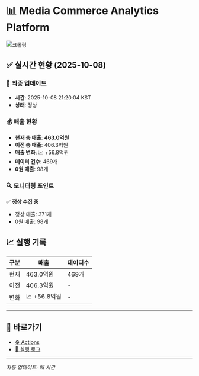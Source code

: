 # 📊 Media Commerce Analytics Platform

![크롤링](https://img.shields.io/badge/크롤링-정상-green)

## ✅ 실시간 현황 (2025-10-08)

### 📍 최종 업데이트
- **시간**: 2025-10-08 21:20:04 KST
- **상태**: 정상

### 💰 매출 현황
- **현재 총 매출**: **463.0억원**
- **이전 총 매출**: 406.3억원
- **매출 변화**: 📈 +56.8억원
- **데이터 건수**: 469개
- **0원 매출**: 98개

### 🔍 모니터링 포인트

✅ **정상 수집 중**
- 정상 매출: 371개
- 0원 매출: 98개


## 📈 실행 기록

| 구분 | 매출 | 데이터수 |
|------|------|----------|
| 현재 | 463.0억원 | 469개 |
| 이전 | 406.3억원 | - |
| 변화 | 📈 +56.8억원 | - |

---

## 🔗 바로가기

- [⚙️ Actions](../../actions)
- [📝 실행 로그](../../actions/workflows/daily_scraping.yml)

---

*자동 업데이트: 매 시간*
